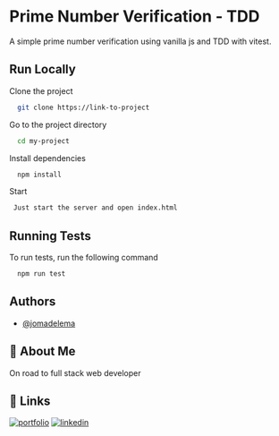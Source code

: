 
# Prime Number Verification - TDD    

A simple prime number verification using vanilla js and TDD with vitest.




## Run Locally

Clone the project

```bash
  git clone https://link-to-project
```

Go to the project directory

```bash
  cd my-project
```

Install dependencies

```bash
  npm install
```

Start

```bash
 Just start the server and open index.html
```


## Running Tests

To run tests, run the following command

```bash
  npm run test
```


## Authors

- [@jomadelema](https://www.github.com/JOMADELEMA)


## 🚀 About Me
On road to full stack web developer




## 🔗 Links
[![portfolio](https://img.shields.io/badge/my_portfolio-000?style=for-the-badge&logo=ko-fi&logoColor=white)](https://jomadelema.github.io/react-portfolio/)
[![linkedin](https://img.shields.io/badge/linkedin-0A66C2?style=for-the-badge&logo=linkedin&logoColor=white)](www.linkedin.com/in/jomadelema
)


